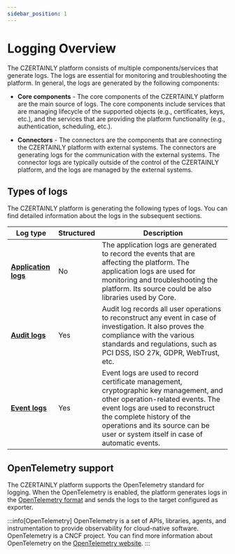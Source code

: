 ```yaml
---
sidebar_position: 1
---
```


# Logging Overview

The CZERTAINLY platform consists of multiple components/services that generate logs. The logs are essential for monitoring and troubleshooting the platform. In general, the logs are generated by the following components:

- **Core components** - The core components of the CZERTAINLY platform are the main source of logs. The core components include services that are managing lifecycle of the supported objects (e.g., certificates, keys, etc.), and the services that are providing the platform functionality (e.g., authentication, scheduling, etc.).

- **Connectors** - The connectors are the components that are connecting the CZERTAINLY platform with external systems. The connectors are generating logs for the communication with the external systems. The connector logs are typically outside of the control of the CZERTAINLY platform, and the logs are managed by the external systems.

## Types of logs

The CZERTAINLY platform is generating the following types of logs. You can find detailed information about the logs in the subsequent sections.

| Log type                                    | Structured                                    | Description                                                                                                                                                                                                                                                                    |
|---------------------------------------------|-----------------------------------------------|--------------------------------------------------------------------------------------------------------------------------------------------------------------------------------------------------------------------------------------------------------------------------------|
| [**Application logs**](application-logs.md) | <span class="badge badge--danger">No</span>   | The application logs are generated to record the events that are affecting the platform. The application logs are used for monitoring and troubleshooting the platform. Its source could be also libraries used by Core.                                                       |
| [**Audit logs**](audit-logs.md)             | <span class="badge badge--success">Yes</span> | Audit log records all user operations to reconstruct any event in case of investigation. It also proves the compliance with the various standards and regulations, such as PCI DSS, ISO 27k, GDPR, WebTrust, etc.                                                              |
| [**Event logs**](event-logs.md)             | <span class="badge badge--success">Yes</span> | Event logs are used to record certificate management, cryptographic key management, and other operation-related events. The event logs are used to reconstruct the complete history of the operations and its source can be user or system itself in case of automatic events. |

## OpenTelemetry support

The CZERTAINLY platform supports the OpenTelemetry standard for logging. When the OpenTelemetry is enabled, the platform generates logs in the [OpenTelemetry format](https://opentelemetry.io/docs/specs/otel/logs/data-model/) and sends the logs to the target configured as exporter.

:::info[OpenTelemetry]
OpenTelemetry is a set of APIs, libraries, agents, and instrumentation to provide observability for cloud-native software. OpenTelemetry is a CNCF project. You can find more information about OpenTelemetry on the [OpenTelemetry website](https://opentelemetry.io/).
:::
